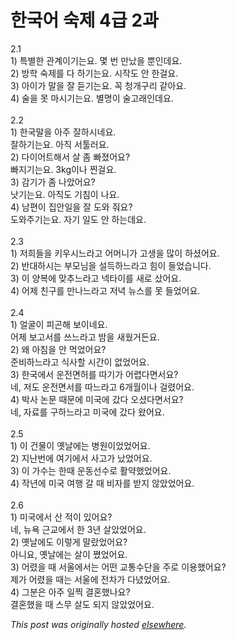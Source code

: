 # 한국어 숙제 4급 2과

<p>2.1<br>1) &#53945;&#48324;&#54620; &#44288;&#44228;&#51060;&#44592;&#45716;&#50836;.  &#47751; &#48264; &#47564;&#45228;&#51012; &#49104;&#51064;&#45936;&#50836;.<br>2) &#48169;&#54617; &#49689;&#51228;&#47484; &#45796; &#54616;&#44592;&#45716;&#50836;.  &#49884;&#51089;&#46020; &#50504; &#54620;&#44152;&#50836;.<br>3) &#50500;&#51060;&#44032; &#47568;&#51012; &#51096; &#46307;&#44592;&#45716;&#50836;.  &#44845; &#52397;&#44060;&#44396;&#47532; &#44057;&#50500;&#50836;.<br>4) &#49696;&#51012; &#47803; &#47560;&#49884;&#44592;&#45716;&#50836;.  &#48324;&#47749;&#51060; &#49696;&#44256;&#47000;&#51064;&#45936;&#50836;.<br><br>2.2<br>1) &#54620;&#44397;&#47568;&#51012; &#50500;&#51452; &#51096;&#54616;&#49884;&#45348;&#50836;.<br>&#51096;&#54616;&#44592;&#45716;&#50836;.  &#50500;&#51649; &#49436;&#53812;&#47084;&#50836;.<br>2) &#45796;&#51060;&#50612;&#53944;&#54644;&#49436; &#49332; &#51328; &#48736;&#51276;&#50612;&#50836;?<br>&#48736;&#51648;&#44592;&#45716;&#50836;.  3kg&#51060;&#45208; &#52240;&#44152;&#50836;.<br>3) &#44048;&#44592;&#44032; &#51328; &#45208;&#50520;&#50612;&#50836;?<br>&#45227;&#44592;&#45716;&#50836;.  &#50500;&#51649;&#46020; &#44592;&#52840;&#51060; &#45208;&#50836;.<br>4) &#45224;&#54200;&#51060; &#51665;&#50504;&#51068;&#51012; &#51096; &#46020;&#50752; &#51480;&#50836;?<br>&#46020;&#50752;&#51452;&#44592;&#45716;&#50836;.  &#51088;&#44592; &#51068;&#46020; &#50504; &#54616;&#45716;&#45936;&#50836;.<br><br>2.3<br>1) &#51200;&#55148;&#46308;&#51012; &#53412;&#50864;&#49884;&#45712;&#46972;&#44256; &#50612;&#47672;&#45768;&#44032; &#44256;&#49373;&#51012; &#47566;&#51060; &#54616;&#49512;&#50612;&#50836;.<br>2) &#48152;&#45824;&#54616;&#49884;&#45716; &#48512;&#47784;&#45784;&#51012; &#49444;&#46301;&#54616;&#45712;&#46972;&#44256; &#55192;&#51060; &#46308;&#50632;&#49845;&#45768;&#45796;.<br>3) &#51060; &#50577;&#48373;&#50640; &#47582;&#52628;&#45712;&#46972;&#44256; &#45349;&#53440;&#51060;&#47484; &#49352;&#47196; &#49344;&#50612;&#50836;.<br>4) &#50612;&#51228; &#52828;&#44396;&#47484; &#47564;&#45208;&#45712;&#46972;&#44256; &#51200;&#45377; &#45684;&#49828;&#47484; &#47803; &#46308;&#50632;&#50612;&#50836;.<br><br>2.4<br>1) &#50620;&#44404;&#51060; &#54588;&#44260;&#54644; &#48372;&#51060;&#45348;&#50836;.<br>&#50612;&#51228; &#48372;&#44256;&#49436;&#47484; &#50416;&#45712;&#46972;&#44256; &#48164;&#51012; &#49352;&#50912;&#44144;&#46304;&#50836;.<br>2) &#50780; &#50500;&#52840;&#51012; &#50504; &#47673;&#50632;&#50612;&#50836;?<br>&#51456;&#48708;&#54616;&#45712;&#46972;&#44256; &#49885;&#49324;&#54624; &#49884;&#44036;&#51060; &#50630;&#50632;&#50612;&#50836;.<br>3) &#54620;&#44397;&#50640;&#49436; &#50868;&#51204;&#47732;&#54728;&#47484; &#46384;&#44592;&#44032; &#50612;&#47157;&#45796;&#47732;&#49436;&#50836;?<br>&#45348;, &#51200;&#46020; &#50868;&#51204;&#47732;&#49436;&#47484; &#46384;&#45712;&#46972;&#44256; 6&#44060;&#50900;&#51060;&#45208; &#44152;&#47160;&#50612;&#50836;.<br>4) &#48149;&#49324; &#45436;&#47928; &#46412;&#47928;&#50640; &#48120;&#44397;&#50640; &#44052;&#45796; &#50724;&#49512;&#45796;&#47732;&#49436;&#50836;?<br>&#45348;, &#51088;&#47308;&#47484; &#44396;&#54616;&#45712;&#46972;&#44256; &#48120;&#44397;&#50640; &#44052;&#45796; &#50772;&#50612;&#50836;.<br><br>2.5<br>1) &#51060; &#44148;&#47932;&#51060; &#50715;&#45216;&#50640;&#45716; &#48337;&#50896;&#51060;&#50632;&#50632;&#50612;&#50836;.<br>2) &#51648;&#45212;&#48264;&#50640; &#50668;&#44592;&#50640;&#49436; &#49324;&#44256;&#44032; &#45228;&#50632;&#50612;&#50836;.<br>3) &#51060; &#44032;&#49688;&#45716; &#54620;&#46412; &#50868;&#46041;&#49440;&#49688;&#47196; &#54876;&#50557;&#54664;&#50632;&#50612;&#50836;.<br>4) &#51089;&#45380;&#50640; &#48120;&#44397; &#50668;&#54665; &#44040; &#46412; &#48708;&#51088;&#47484; &#48155;&#51648; &#50506;&#50520;&#50632;&#50612;&#50836;.<br><br>2.6<br>1) &#48120;&#44397;&#50640;&#49436; &#49328; &#51201;&#51060; &#51080;&#50612;&#50836;?<br>&#45348;, &#45684;&#50837; &#44540;&#44368;&#50640;&#49436; &#54620; 3&#45380; &#49332;&#50520;&#50632;&#50612;&#50836;.<br>2) &#50715;&#45216;&#50640;&#46020; &#51060;&#47111;&#44172; &#47568;&#46992;&#50632;&#50612;&#50836;?<br>&#50500;&#45768;&#50836;, &#50715;&#45216;&#50640;&#45716; &#49332;&#51060; &#51864;&#50632;&#50612;&#50836;.<br>3) &#50612;&#47160;&#51012; &#46412; &#49436;&#50872;&#50640;&#49436;&#45716; &#50612;&#46500; &#44368;&#53685;&#49688;&#45800;&#51012; &#51452;&#47196; &#51060;&#50857;&#54664;&#50612;&#50836;?<br>&#51228;&#44032; &#50612;&#47160;&#51012; &#46412;&#45716; &#49436;&#50872;&#50640; &#51204;&#52264;&#44032; &#45796;&#45396;&#50632;&#50612;&#50836;.<br>4) &#44536;&#48516;&#51008; &#50500;&#51452; &#51068;&#52237; &#44208;&#54844;&#54664;&#45208;&#50836;?<br>&#44208;&#54844;&#54664;&#51012; &#46412; &#49828;&#47924; &#49332;&#46020; &#46104;&#51648; &#50506;&#50520;&#50632;&#50612;&#50836;.</p>


*This post was originally hosted [elsewhere](http://planspace.blogspot.com/2009/06/4-2.html).*
